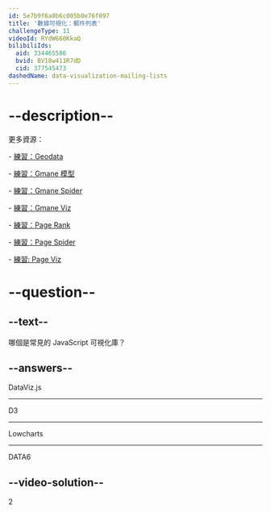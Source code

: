 ```yaml
---
id: 5e7b9f6a0b6c005b0e76f097
title: '數據可視化：郵件列表'
challengeType: 11
videoId: RYdW660KkaQ
bilibiliIds:
  aid: 334465586
  bvid: BV18w411R7dD
  cid: 377545473
dashedName: data-visualization-mailing-lists
---
```


# --description--

更多資源：

\- [練習：Geodata](https://www.youtube.com/watch?v=KfhslNzopxo)

\- [練習：Gmane 模型](https://www.youtube.com/watch?v=wSpl1-7afAk)

\- [練習：Gmane Spider](https://www.youtube.com/watch?v=H3w4lOFBUOI)

\- [練習：Gmane Viz](https://www.youtube.com/watch?v=LRqVPMEXByw)

\- [練習：Page Rank](https://www.youtube.com/watch?v=yFRAZBkBDBs)

\- [練習：Page Spider](https://www.youtube.com/watch?v=sXedPQ_AnWA)

\- [練習: Page Viz](https://www.youtube.com/watch?v=Fm0hpkxsZoo)

# --question--

## --text--

哪個是常見的 JavaScript 可視化庫？

## --answers--

DataViz.js

---

D3

---

Lowcharts

---

DATA6

## --video-solution--

2

